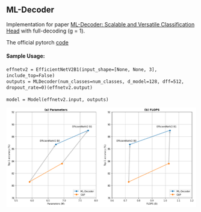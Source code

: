 ## ML-Decoder

Implementation for paper [ML-Decoder: Scalable and Versatile Classification Head](https://arxiv.org/abs/2111.12933) with full-decoding (g = 1).

The official pytorch [code](https://github.com/Alibaba-MIIL/ML_Decoder)

#### Sample Usage:

```
effnetv2 = EfficientNetV2B1(input_shape=[None, None, 3], include_top=False)
outputs = MLDecoder(num_classes=num_classes, d_model=128, dff=512, dropout_rate=0)(effnetv2.output)

model = Model(effnetv2.input, outputs)
```

<img src="https://github.com/bdghuy/ML-Decoder/blob/main/img_.PNG" width="505" height="265">
